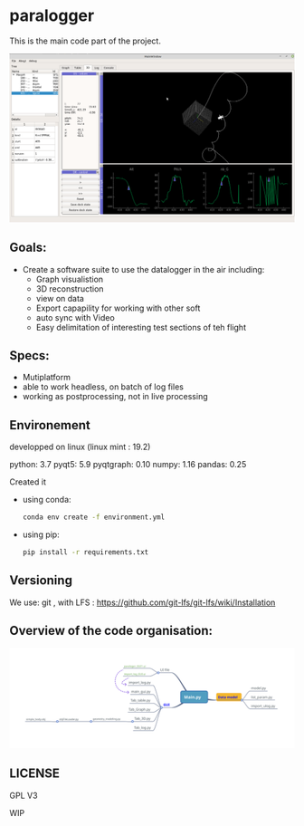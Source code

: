 # paralogger
This is the main code part of the project.

![3D_view](/doc_for_readme/3D.png?raw=true "3D_view")

## Goals:
* Create a software suite to use the datalogger in the air including:
    *   Graph visualistion
    *   3D reconstruction
    *   view on data
    *   Export capapility for working with other soft
    *   auto sync with Video
    *   Easy delimitation of interesting test sections of teh flight


## Specs:
* Mutiplatform
* able to work headless, on batch of log files
* working as postprocessing, not in live processing


## Environement
developped on linux  (linux mint : 19.2)

python: 3.7
pyqt5: 5.9
pyqtgraph: 0.10
numpy: 1.16
pandas: 0.25

Created it 
* using  conda:

    ```bash
    conda env create -f environment.yml

    ```
* using  pip:

    ```bash
    pip install -r requirements.txt
     ```

## Versioning

We use: git , with LFS : <a href="https://github.com/git-lfs/git-lfs/wiki/Installation">https://github.com/git-lfs/git-lfs/wiki/Installation </a> 

## Overview of the code organisation:

  [![soft mindmap](/doc_for_readme/Paralogger.svg)](https://framindmap.org/c/maps/848541/public "softaware mind map ( V 0.2.0")



## LICENSE
GPL V3

WIP